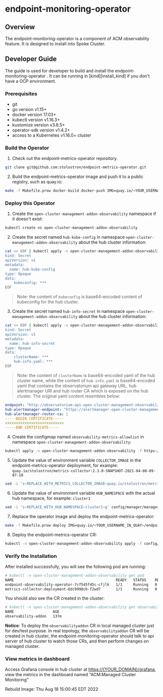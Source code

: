 # endpoint-monitoring-operator

## Overview

The endpoint-monitoring-operator is a component of ACM observability feature. It is designed to install into Spoke Cluster.

## Developer Guide

The guide is used for developer to build and install the endpoint-monitoring-operator . It can be running in [kind][install_kind] if you don't have a OCP environment.

### Prerequisites

- git
- go version v1.15+
- docker version 17.03+
- kubectl version v1.16.3+
- kustomize version v3.8.5+
- operator-sdk version v1.4.2+
- access to a Kubernetes v1.16.0+ cluster

### Build the Operator

1. Check out the endpoint-metrics-operator repository.

```bash
git clone git@github.com:stolostron/endpoint-metrics-operator.git
```

2. Build the endpoint-metrics-operator image and push it to a public registry, such as quay.io:

```bash
make -f Makefile.prow docker-build docker-push IMG=quay.io/<YOUR_USERNAME_IN_QUAY>/endpoint-metrics-operator:latest
```

### Deploy this Operator

1. Create the `open-cluster-management-addon-observability` namespace if it doesn't exist:

```bash
kubectl create ns open-cluster-management-addon-observability
```

2. Create the secret named `hub-kube-config` in namespace `open-cluster-management-addon-observability` about the hub cluster information:

```bash
cat << EOF | kubectl apply -n open-cluster-management-addon-observability -f -
kind: Secret
apiVersion: v1
metadata:
  name: hub-kube-config
type: Opaque
data:
    kubeconfig: ***
EOF
```

> Note: the content of `kubeconfig` is base64-encoded content of kubeconfig for the hub cluster.

3. Create the secret named `hub-info-secret` in namespace `open-cluster-management-addon-observability` about the hub cluster information:

```bash
cat << EOF | kubectl apply -n open-cluster-management-addon-observability -f -
kind: Secret
apiVersion: v1
metadata:
  name: hub-info-secret
type: Opaque
data:
    clusterName: ***
    hub-info.yaml: ***
EOF
```

> Note: the content of `clusterName` is base64-encoded yaml of the hub cluster name, while the content of `hub-info.yaml` is base64-encoded yaml that contains the observatorium api gateway URL, hub alertmanager URl and hub router CA which is exposed on the hub cluster. The original yaml content resembles below:

```yaml
endpoint: "http://observatorium-api-open-cluster-management-observability.apps.stage3.demo.red-chesterfield.com/api/v1/receive"
hub-alertmanager-endpoint: "https://alertmanager-open-cluster-management-observability.apps.stage3.demo.red-chesterfield.com"
hub-alertmanager-router-ca: |
-----BEGIN CERTIFICATE-----
xxxxxxxxxxxxxxxxxxxxxxxxxxx
-----END CERTIFICATE-----
```

4. Create the configmap named `observability-metrics-allowlist` in namespace `open-cluster-management-addon-observability`:

```bash
kubectl apply -n open-cluster-management-addon-observability -f https://raw.githubusercontent.com/stolostron/multicluster-observability-operator/main/manifests/base/config/metrics_allowlist.yaml
```

5. Update the value of environment variable `COLLECTOR_IMAGE` in the endpoint-metrics-operator deployment, for example: `quay.io/stolostron/metrics-collector:2.3.0-SNAPSHOT-2021-04-08-09-07-10`

```bash
sed -i 's~REPLACE_WITH_METRICS_COLLECTOR_IMAGE~quay.io/stolostron/metrics-collector:2.3.0-SNAPSHOT-2021-04-08-09-07-10~g' config/manager/manager.yaml
```

6. Update the value of environment variable `HUB_NAMESPACE` with the actual hub namespace, for example: `cluster1`

```bash
sed -i 's~REPLACE_WITH_HUB_NAMESPACE~cluster1~g' config/manager/manager.yaml
```

7. Replace the operator image and deploy the endpoint-metrics-operator:

```bash
make -f Makefile.prow deploy IMG=quay.io/<YOUR_USERNAME_IN_QUAY>/endpoint-metrics-operator:latest
```

8. Deploy the endpoint-metrics-operator CR:

```bash
kubectl -n open-cluster-management-addon-observability apply -f config/samples/observability.open-cluster-management.io_v1beta1_observabilityaddon.yaml
```

### Verify the Installation

After installed successfully, you will see the following pod are running:

```bash
# kubectl -n open-cluster-management-addon-observability get pod
NAME                                               READY   STATUS    RESTARTS   AGE
endpoint-observability-operator-7cf545f45c-cfjlk   1/1     Running   0          136m
metrics-collector-deployment-6dc9998cb-f2wd7       1/1     Running   0          136m
```

You should also see the CR created in the cluster:

```bash
# kubectl -n open-cluster-management-addon-observability get observabilityaddon
NAME                  AGE
observability-addon   137m
```

**Notice**: To deploy the `observabilityaddon` CR in local managed cluster just for dev/test purpose. In real topology, the `observabilityaddon` CR will be created in hub cluster, the endpoint-monitoring-operator should talk to api server of hub cluster to watch those CRs, and then perform changes on managed cluster.

### View metrics in dashboard

Access Grafana console in hub cluster at <https://{YOUR_DOMAIN}/grafana>, view the metrics in the dashboard named "ACM:Managed Cluster Monitoring"

Rebuild Image: Thu Aug 18 15:00:45 EDT 2022
